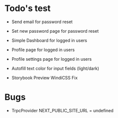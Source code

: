# Todo's test

- Send email for password reset
- Set new password page for password reset
- Simple Dashboard for logged in users
- Profile page for logged in users
- Profile settings page for logged in users
- Autofill text color for input fields (light/dark)

- Storybook Preview WindiCSS Fix

# Bugs

- TrpcProvider NEXT_PUBLIC_SITE_URL = undefined
